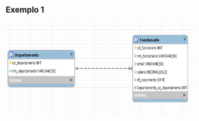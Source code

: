## Exemplo 1

<img src="https://github.com/gabsdnker/Entra21/blob/1b32feaa3ea403d8c7563ce441a0eb476d140888/Banco%20de%20Dados/Modelagem/Imagens/exemplo1.png" alt="Exemplo1" width="500" height="250">
